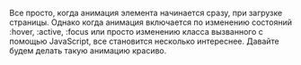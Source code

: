 Все просто, когда анимация элемента начинается сразу, при загрузке страницы.
Однако когда анимация включается по изменению состояний :hover, :active, :focus 
или просто изменению класса вызванного с помощью JavaScript, все становится 
несколько интереснее. Давайте будем делать такую анимацию красиво.